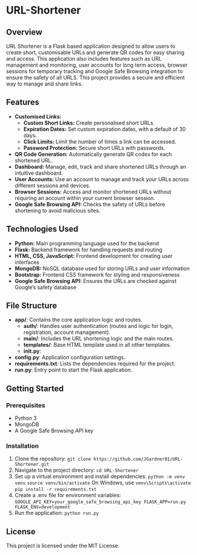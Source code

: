 # URL-Shortener
## Overview
URL Shortener is a Flask based application designed to allow users to create short, customisable URLs and generate QR codes for easy sharing and access. This application also includes features such as URL management and monitoring, user accounts for long term access, browser sessions for temporary tracking and Google Safe Browsing integration to ensure the safety of all URLS. This project provides a secure and efficient way to manage and share links.

## Features
- **Customised Links:**
  - **Custom Short Links:** Create personalised short URLs.
  - **Expiration Dates:** Set custom expiration dates, with a default of 30 days.
  - **Click Limits:** Limit the number of times a link can be accessed.
  - **Password Protection:** Secure short URLs with passwords.
- **QR Code Generation:** Automatically generate QR codes for each shortened URL.
- **Dashboard:** Manage, edit, track and share shortened URLs through an intuitive dashboard.
- **User Accounts:** Use an account to manage and track your URLs across different sessions and devices.
- **Browser Sessions:** Access and monitor shortened URLs without requiring an account within your current browser session.
- **Google Safe Browsing API:** Checks the safety of URLs before shortening to avoid malicious sites.

## Technologies Used
- **Python:** Main programming language used for the backend
- **Flask:** Backend framework for handling requests and routing
- **HTML, CSS, JavaScript:** Frontend development for creating user interfaces
- **MongoDB:** NoSQL database used for storing URLs and user information
- **Bootstrap:** Frontend CSS framework for styling and responsiveness
- **Google Safe Browsing API:** Ensures the URLs are checked against Google’s safety database

## File Structure
- **app/**: Contains the core application logic and routes.
    - **auth/**: Handles user authentication (routes and logic for login, registration, account management).
    - **main/**: Includes the URL shortening logic and the main routes.
    - **templates/**: Base HTML template used in all other templates.
    - **__init__.py**: 
- **config.py**: Application configuration settings.
- **requirements.txt**: Lists the dependencies required for the project.
- **run.py**: Entry point to start the Flask application.

## Getting Started
### Prerequisites
- Python 3
- MongoDB
- A Google Safe Browsing API key
### Installation
1. Clone the repository:
    `git clone https://github.com/JGardner01/URL-Shortener.git`
2. Navigate to the project directory:
   `cd URL-Shortener`
3. Set up a virtual environment and install dependencies:
   `python -m venv venv`
   `source venv/bin/activate` On Windows, use `venv\Scripts\activate`
   `pip install -r requirements.txt`
4. Create a .env file for environment variables:
   `GOOGLE_API_KEY=your_google_safe_browsing_api_key
   FLASK_APP=run.py 
   FLASK_ENV=development`
5. Run the application:
   `python run.py`

## License
This project is licensed under the MIT License.